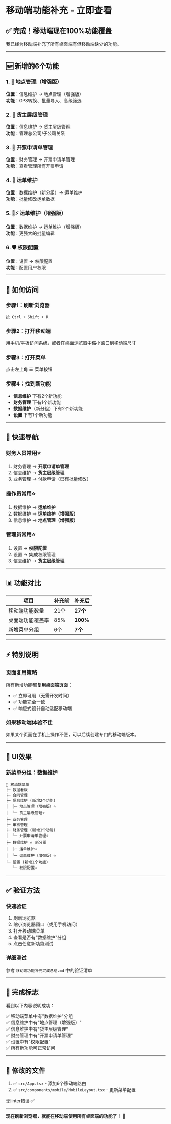 # 移动端功能补充 - 立即查看

## ✅ **完成！移动端现在100%功能覆盖**

我已经为移动端补充了所有桌面端有但移动端缺少的功能。

---

## 🆕 新增的6个功能

### 1. 📍 地点管理（增强版）
**位置**：信息维护 → 地点管理（增强版）  
**功能**：GPS转换、批量导入、高级筛选

### 2. 🌲 货主层级管理
**位置**：信息维护 → 货主层级管理  
**功能**：管理总公司/子公司关系

### 3. 📄 开票申请单管理
**位置**：财务管理 → 开票申请单管理  
**功能**：查看管理所有开票申请

### 4. 🚚 运单维护
**位置**：数据维护（新分组）→ 运单维护  
**功能**：批量修改运单数据

### 5. 🚚⚡ 运单维护（增强版）
**位置**：数据维护 → 运单维护（增强版）  
**功能**：更强大的批量编辑

### 6. 🛡️ 权限配置
**位置**：设置 → 权限配置  
**功能**：配置用户权限

---

## 📱 如何访问

### 步骤1：刷新浏览器
```
按 Ctrl + Shift + R
```

### 步骤2：打开移动端
用手机/平板访问系统，或者在桌面浏览器中缩小窗口到移动端尺寸

### 步骤3：打开菜单
点击左上角 ☰ 菜单按钮

### 步骤4：找到新功能
- **信息维护** 下有2个新功能
- **财务管理** 下有1个新功能
- **数据维护**（新分组）下有2个新功能
- **设置** 下有1个新功能

---

## 🎯 快速导航

### 财务人员常用⭐
1. 财务管理 → **开票申请单管理**
2. 信息维护 → **货主层级管理**
3. 业务管理 → 付款申请（已有批量修改）

### 操作员常用⭐
1. 数据维护 → **运单维护**
2. 数据维护 → **运单维护（增强版）**
3. 信息维护 → **地点管理（增强版）**

### 管理员常用⭐
1. 设置 → **权限配置**
2. 设置 → 集成权限管理
3. 信息维护 → **货主层级管理**

---

## 📊 功能对比

| 项目 | 补充前 | 补充后 |
|------|--------|--------|
| 移动端功能数量 | 21个 | **27个** |
| 桌面端功能覆盖率 | 85% | **100%** |
| 新增菜单分组 | 6个 | **7个** |

---

## ⚡ 特别说明

### 页面复用策略
所有新增功能都**复用桌面端页面**：
- ✅ 立即可用（无需开发时间）
- ✅ 功能完全一致
- ✅ 响应式设计自动适配移动端

### 如果移动端体验不佳
如果某个页面在手机上操作不便，可以后续创建专门的移动端版本。

---

## 🎨 UI效果

### 新菜单分组：数据维护
```
📱 移动端菜单
├─ 数据看板
├─ 合同管理
├─ 信息维护 (新增2个功能)
│  ├─ 地点管理（增强版）⭐
│  └─ 货主层级管理⭐
├─ 业务管理
├─ 审核管理
├─ 财务管理 (新增1个功能)
│  └─ 开票申请单管理⭐
├─ 数据维护 ⭐ 新分组
│  ├─ 运单维护⭐
│  └─ 运单维护（增强版）⭐
└─ 设置 (新增1个功能)
   └─ 权限配置⭐
```

---

## ✅ 验证方法

### 快速验证
1. 刷新浏览器
2. 缩小浏览器窗口（或用手机访问）
3. 打开移动端菜单
4. 查看是否有"数据维护"分组
5. 点击任意新功能测试

### 详细测试
参考 `移动端功能补充完成总结.md` 中的验证清单

---

## 🎉 完成标志

看到以下内容说明成功：

✅ 移动端菜单中有"数据维护"分组  
✅ 信息维护中有"地点管理（增强版）"  
✅ 信息维护中有"货主层级管理"  
✅ 财务管理中有"开票申请单管理"  
✅ 设置中有"权限配置"  
✅ 所有新功能可正常访问  

---

## 📝 修改的文件

1. ✅ `src/App.tsx` - 添加6个移动端路由
2. ✅ `src/components/mobile/MobileLayout.tsx` - 更新菜单配置

无linter错误 ✅

---

**现在刷新浏览器，就能在移动端使用所有桌面端的功能了！** 🚀

